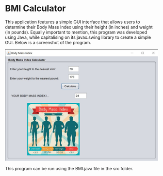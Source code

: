 # BMI Calculator

This application features a simple GUI interface that allows users to determine their Body Mass Index using their height (in inches) and weight (in pounds). Equally important to mention, this program was developed using Java, while capitalising on its javax.swing library to create a simple GUI. Below is a screenshot of the program.

![image showing program](snippet.JPG)


This program can be run using the BMI.java file in the src folder.
